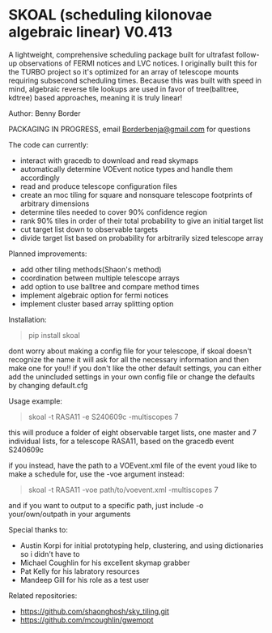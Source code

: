 # SKOAL (scheduling kilonovae algebraic linear) V0.413
A lightweight, comprehensive scheduling package built for ultrafast follow-up observations of FERMI notices and LVC notices. I originally built this for the TURBO project so it's optimized for an array of telescope mounts requiring subsecond scheduling times. Because this was built with speed in mind, algebraic reverse tile lookups are used in favor of tree(balltree, kdtree) based approaches, meaning it is truly linear!

Author: Benny Border

PACKAGING IN PROGRESS,
email Borderbenja@gmail.com for questions

The code can currently:
- interact with gracedb to download and read skymaps
- automatically determine VOEvent notice types and handle them accordingly
- read and produce telescope configuration files
- create an moc tiling for square and nonsquare telescope footprints of arbitrary dimensions
- determine tiles needed to cover 90% confidence region
- rank 90% tiles in order of their total probability to give an initial target list
- cut target list down to observable targets
- divide target list based on probability for arbitrarily sized telescope array

Planned improvements:
- add other tiling methods(Shaon's method)
- coordination between multiple telescope arrays
- add option to use balltree and compare method times
- implement algebraic option for fermi notices
- implement cluster based array splitting option



Installation:
> pip install skoal

dont worry about making a config file for your telescope, if skoal doesn't recognize the name it will ask for all the necessary information and then make one for you!!
if you don't like the other default settings, you can either add the unincluded settings in your own config file or change the defaults by changing default.cfg

Usage example:
> skoal -t RASA11 -e S240609c -multiscopes 7

this will produce a folder of eight observable target lists, one master and 7 individual lists, for a telescope RASA11, based on the gracedb event S240609c

if you instead, have the path to a VOEvent.xml file of the event youd like to make a schedule for, use the -voe argument instead:
> skoal -t RASA11 -voe path/to/voevent.xml -multiscopes 7

and if you want to output to a specific path, just include -o your/own/outpath in your arguments

Special thanks to:
- Austin Korpi for initial prototyping help, clustering, and using dictionaries so i didn't have to
- Michael Coughlin for his excellent skymap grabber
- Pat Kelly for his labratory resources
- Mandeep Gill for his role as a test user


Related repositories:
- https://github.com/shaonghosh/sky_tiling.git 
- https://github.com/mcoughlin/gwemopt
